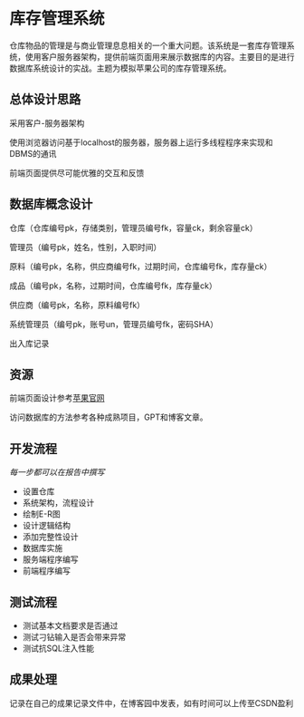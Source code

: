 # 库存管理系统
仓库物品的管理是与商业管理息息相关的一个重大问题。该系统是一套库存管理系统，使用客户服务器架构，提供前端页面用来展示数据库的内容。主要目的是进行数据库系统设计的实战。主题为模拟苹果公司的库存管理系统。

## 总体设计思路
采用客户-服务器架构

使用浏览器访问基于localhost的服务器，服务器上运行多线程程序来实现和DBMS的通讯

前端页面提供尽可能优雅的交互和反馈

## 数据库概念设计
仓库（仓库编号pk，存储类别，管理员编号fk，容量ck，剩余容量ck）

管理员（编号pk，姓名，性别，入职时间）

原料（编号pk，名称，供应商编号fk，过期时间，仓库编号fk，库存量ck）

成品（编号pk，名称，过期时间，仓库编号fk，库存量ck）

供应商（编号pk，名称，原料编号fk）

系统管理员（编号pk，账号un，管理员编号fk，密码SHA）

出入库记录

## 资源
前端页面设计参考<a href="https://apple.com.cn">苹果官网</a>

访问数据库的方法参考各种成熟项目，GPT和博客文章。

## 开发流程
*每一步都可以在报告中撰写*
* 设置仓库
* 系统架构，流程设计
* 绘制E-R图
* 设计逻辑结构
* 添加完整性设计
* 数据库实施
* 服务端程序编写
* 前端程序编写

## 测试流程
* 测试基本文档要求是否通过
* 测试刁钻输入是否会带来异常
* 测试抗SQL注入性能

## 成果处理
记录在自己的成果记录文件中，在博客园中发表，如有时间可以上传至CSDN盈利